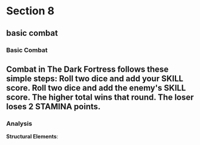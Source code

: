 # Section 8

## basic combat

### Basic Combat
Combat in **The Dark Fortress** follows these simple steps:
**Roll two dice** and add your **SKILL** score.
**Roll two dice** and add the enemy's **SKILL** score.
The **higher total** wins that round.
The **loser** loses **2 STAMINA** points.
---
### Analysis
**Structural Elements**: